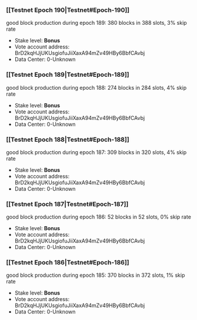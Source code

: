 ### [[Testnet Epoch 190|Testnet#Epoch-190]]
good block production during epoch 189: 380 blocks in 388 slots, 3% skip rate
* Stake level: **Bonus** 
* Vote account address: BrD2kqHJjUKUsgiofuJiiXaxA94mZv49HBy6BbfCAvbj
* Data Center: 0-Unknown
### [[Testnet Epoch 189|Testnet#Epoch-189]]
good block production during epoch 188: 274 blocks in 284 slots, 4% skip rate
* Stake level: **Bonus** 
* Vote account address: BrD2kqHJjUKUsgiofuJiiXaxA94mZv49HBy6BbfCAvbj
* Data Center: 0-Unknown
### [[Testnet Epoch 188|Testnet#Epoch-188]]
good block production during epoch 187: 309 blocks in 320 slots, 4% skip rate
* Stake level: **Bonus** 
* Vote account address: BrD2kqHJjUKUsgiofuJiiXaxA94mZv49HBy6BbfCAvbj
* Data Center: 0-Unknown
### [[Testnet Epoch 187|Testnet#Epoch-187]]
good block production during epoch 186: 52 blocks in 52 slots, 0% skip rate
* Stake level: **Bonus** 
* Vote account address: BrD2kqHJjUKUsgiofuJiiXaxA94mZv49HBy6BbfCAvbj
* Data Center: 0-Unknown
### [[Testnet Epoch 186|Testnet#Epoch-186]]
good block production during epoch 185: 370 blocks in 372 slots, 1% skip rate
* Stake level: **Bonus** 
* Vote account address: BrD2kqHJjUKUsgiofuJiiXaxA94mZv49HBy6BbfCAvbj
* Data Center: 0-Unknown